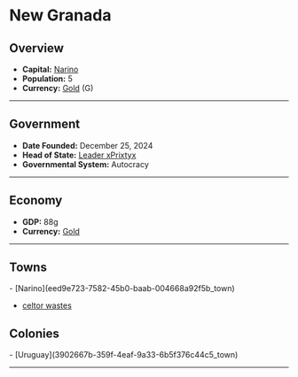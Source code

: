 <!--UNDEDITED FILE, remove this entire line if this file has been edited!-->
# <!--NAME-->New Granada<!--NAME-->

## Overview

- **Capital:** <!--CAPITAL_LINK-->[Narino](eed9e723-7582-45b0-baab-004668a92f5b_town)<!--CAPITAL_LINK-->
- **Population:** <!--POPULATION-->5<!--POPULATION-->
- **Currency:** <!--CURRENCY_LINK-->[Gold](Gold_currency)<!--CURRENCY_LINK--> (<!--CURRENCY_ABV-->G<!--CURRENCY_ABV-->)

---

## Government

- **Date Founded:** <!--FOUNDED-->December 25, 2024<!--FOUNDED-->
- **Head of State:** <!--LEADER_TITLE_LINK-->[Leader xPrixtyx](xPrixtyx_user)<!--LEADER_TITLE_LINK-->
- **Governmental System:** <!--GOVERNMENT-->Autocracy<!--GOVERNMENT-->

---

## Economy

- **GDP:** <!--GDP-->88g<!--GDP-->
- **Currency:** <!--CURRENCY_LINK-->[Gold](Gold_currency)<!--CURRENCY_LINK-->

---

## Towns

<!--TOWNS-->- [Narino](eed9e723-7582-45b0-baab-004668a92f5b_town)
- [celtor wastes](60ec8962-9507-48ef-a428-b7cbab30b6af_town)<!--TOWNS-->

## Colonies

<!--COLONIES-->- [Uruguay](3902667b-359f-4eaf-9a33-6b5f376c44c5_town)<!--COLONIES-->

---